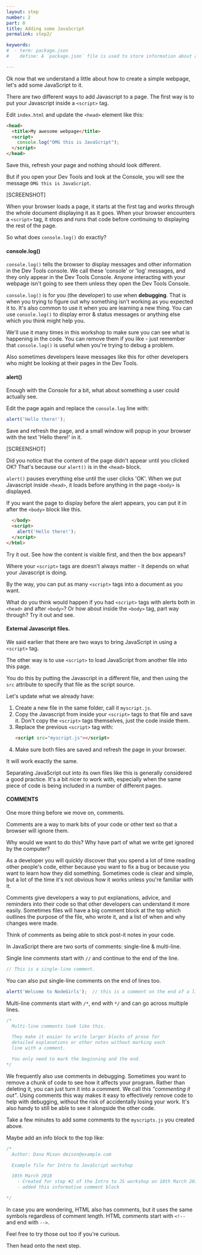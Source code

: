 ```yaml
---
layout: step
number: 2
part: 0
title: Adding some JavaScript
permalink: step2/

keywords:
#  - term: package.json
#    define: A `package.json` file is used to store information about a Node.js project, such as its name and its dependencies. Read more [here](https://docs.npmjs.com/files/package.json).

---
```


Ok now that we understand a little about how to create a simple webpage, let's add some JavaScript to it.

There are two different ways to add Javascript to a page. The first way is to put your Javascript inside a `<script>` tag.

Edit `index.html` and update the `<head>` element like this:

```html
<head>
  <title>My awesome webpage</title>
  <script>
    console.log("OMG this is JavaScript");
  </script>
</head>
```

Save this, refresh your page and nothing should look different.

But if you open your Dev Tools and look at the Console, you will see the message `OMG this is JavaScript`.

[SCREENSHOT]

When your browser loads a page, it starts at the first tag and works through the whole document displaying it as it goes.  When your browser encounters a `<script>` tag, it stops and runs that code before continuing to displaying the rest of the page.

So what does `console.log()` do exactly?

#### console.log()

`console.log()` tells the browser to display messages and other information in the Dev Tools console.  We call these 'console' or 'log' messages, and they only appear in the Dev Tools Console. Anyone interacting with your webpage isn't going to see them unless they open the Dev Tools Console.

`console.log()` is for you (the developer) to use when **debugging**.  That is when you trying to figure out why something isn't working as you expected it to.  It's also common to use it when you are learning a new thing.  You can use `console.log()` to display error & status messages or anything else which you think might help you.

We'll use it many times in this workshop to make sure you can see what is happening in the code. You can remove them if you like - just remember that `console.log()` is useful when you're trying to debug a problem.

Also sometimes developers leave messages like this for other developers who might be looking at their pages in the Dev Tools.

#### alert()

Enough with the Console for a bit, what about something a user could actually see.

Edit the page again and replace the `console.log` line with:

```javascript
alert('Hello there!');
```
Save and refresh the page, and a small window will popup in your browser with the text 'Hello there!' in it.

[SCREENSHOT]

Did you notice that the content of the page didn't appear until you clicked OK?  That's because our `alert()` is in the `<head>` block.

`alert()` pauses everything else until the user clicks 'OK'. When we put Javascript inside `<head>`, it loads before anything in the page `<body>` is displayed.

If you want the page to display before the alert appears, you can put it in after the `<body>` block like this.

```html
  </body>
  <script>
    alert('Hello there!');
  </script>
</html>
```

Try it out. See how the content is visible first, and then the box appears?

Where your `<script>` tags are doesn't always matter - it depends on what your Javascript is doing.

By the way, you can put as many `<script>` tags into a document as you want.

What do you think would happen if you had `<script>` tags with alerts both in `<head>` and after `<body>`?  Or how about inside the `<body>` tag, part way through? Try it out and see.

#### External Javascript files.

We said earlier that there are two ways to bring JavaScript in using a `<script>` tag.  

The other way is to use `<script>` to load JavaScript from another file into this page.

You do this by putting the Javascript in a different file, and then using the `src` attribute to specify that file as the script source.

Let's update what we already have:

1. Create a new file in the same folder, call it `myscript.js`.
2. Copy the Javascript from inside your `<script>` tags to that file and save it.  Don't copy the `<script>` tags themselves, just the code inside them.
3. Replace the previous `<script>` tag with:   
    ```html
    <script src="myscript.js"></script>
    ```
4. Make sure both files are saved and refresh the page in your browser.

It will work exactly the same.

Separating JavaScript out into its own files like this is generally considered a good practice.  It's a bit nicer to work with, especially when the same piece of code is being included in a number of different pages.

#### COMMENTS

One more thing before we move on, comments.

Comments are a way to mark bits of your code or other text so that a browser will ignore them.

Why would we want to do this?  Why have part of what we write get ignored by the computer?

As a developer you will quickly discover that you spend a lot of time reading other people's code, either because you want to fix a bug or because you want to learn how they did something.  Sometimes code is clear and simple, but a lot of the time it's not obvious how it works unless you're familiar with it.

Comments give developers a way to put explanations, advice, and reminders into their code so that other developers can understand it more easily.  Sometimes files will have a big comment block at the top which outlines the purpose of the file, who wrote it, and a list of when and why changes were made.  

Think of comments as being able to stick post-it notes in your code.

In JavaScript there are two sorts of comments: single-line & multi-line.

Single line comments start with `//` and continue to the end of the line.

```javascript
// This is a single-line comment.
```

You can also put single-line comments on the end of lines too.

```javascript
alert('Welcome to NodeGirls');  // this is a comment on the end of a line.
```

Multi-line comments start with `/*`, end with `*/` and can go across multiple lines.

```javascript
/*
  Multi-line comments look like this.

  They make it easier to write larger blocks of prose for
  detailed explanations or other notes without marking each
  line with a comment.  

  You only need to mark the beginning and the end.
*/
```

We frequently also use comments in debugging.  Sometimes you want to remove a chunk of code to see how it affects your program.  Rather than deleting it, you can just turn it into a comment.  We call this *"commenting it out"*.  Using comments this way makes it easy to effectively remove code to help with debugging, without the risk of accidentally losing your work.  It's also handy to still be able to see it alongside the other code.

Take a few minutes to add some comments to the `myscripts.js` you created above.  

Maybe add an info block to the top like:

```javascript
/*
  Author: Dana Mison dmison@example.com

  Example file for Intro to JavaScript workshop

  10th March 2018
    - Created for step #2 of the Intro to JS workshop on 10th March 2018
    - added this informative comment block

*/
```

In case you are wondering, HTML also has comments, but it uses the same symbols regardless of comment length. HTML comments start with `<!--` and end with `-->`.  

Feel free to try those out too if you're curious.

Then head onto the next step.
